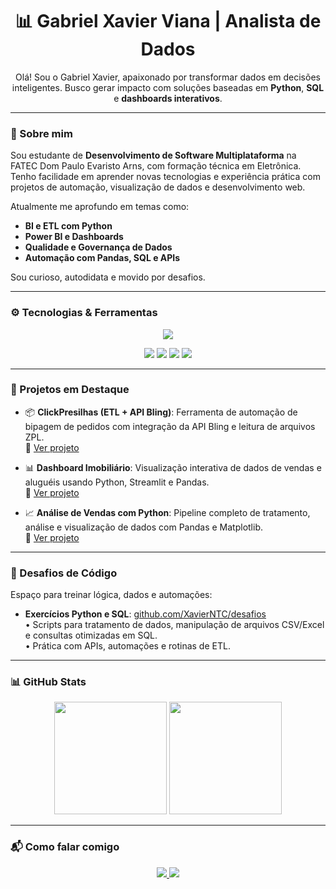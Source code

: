 <h1 align="center">📊 Gabriel Xavier Viana | Analista de Dados</h1>

<p align="center">
  Olá! Sou o Gabriel Xavier, apaixonado por transformar dados em decisões inteligentes.  
  Busco gerar impacto com soluções baseadas em <strong>Python</strong>, <strong>SQL</strong> e <strong>dashboards interativos</strong>.
</p>

---

### 🧠 Sobre mim

Sou estudante de <strong>Desenvolvimento de Software Multiplataforma</strong> na FATEC Dom Paulo Evaristo Arns, com formação técnica em Eletrônica.  
Tenho facilidade em aprender novas tecnologias e experiência prática com projetos de automação, visualização de dados e desenvolvimento web.  

Atualmente me aprofundo em temas como:  
- <strong>BI e ETL com Python</strong>  
- <strong>Power BI e Dashboards</strong>  
- <strong>Qualidade e Governança de Dados</strong>  
- <strong>Automação com Pandas, SQL e APIs</strong>  

Sou curioso, autodidata e movido por desafios.

---

### ⚙️ Tecnologias & Ferramentas

<p align="center">
  <a href="https://skillicons.dev">
    <img src="https://skillicons.dev/icons?i=python,r,java,js,php,sql,html,css,git,github,vscode,linux"/>
  </a>
</p>

<p align="center">
  <img src="https://img.shields.io/badge/Power%20BI-F2C811?style=for-the-badge&logo=powerbi&logoColor=black"/>
  <img src="https://img.shields.io/badge/Pandas-150458?style=for-the-badge&logo=pandas&logoColor=white"/>
  <img src="https://img.shields.io/badge/Streamlit-FF4B4B?style=for-the-badge&logo=streamlit&logoColor=white"/>
  <img src="https://img.shields.io/badge/MySQL-4479A1?style=for-the-badge&logo=mysql&logoColor=white"/>
</p>

---

### 🧪 Projetos em Destaque

- 📦 **ClickPresilhas (ETL + API Bling)**: Ferramenta de automação de bipagem de pedidos com integração da API Bling e leitura de arquivos ZPL.  
  🔗 [Ver projeto](https://github.com/XavierNTC/ClickPresilhas)

- 📊 **Dashboard Imobiliário**: Visualização interativa de dados de vendas e aluguéis usando Python, Streamlit e Pandas.  
  🔗 [Ver projeto](https://github.com/XavierNTC/Dashboard-Imobiliario)

- 📈 **Análise de Vendas com Python**: Pipeline completo de tratamento, análise e visualização de dados com Pandas e Matplotlib.  
  🔗 [Ver projeto](https://github.com/XavierNTC/analise-vendas)

---

### 🧩 Desafios de Código

Espaço para treinar lógica, dados e automações:

- **Exercícios Python e SQL**: [github.com/XavierNTC/desafios](https://github.com/XavierNTC/desafios)  
  • Scripts para tratamento de dados, manipulação de arquivos CSV/Excel e consultas otimizadas em SQL.  
  • Prática com APIs, automações e rotinas de ETL.

---

### 📊 GitHub Stats

<p align="center">
  <img height="180em" src="https://github-readme-stats.vercel.app/api?username=XavierNTC&show_icons=true&theme=dark&bg_color=000000&title_color=00FF99&text_color=FFFFFF&icon_color=00FFFF&border_color=3333FF"/>
  <img height="180em" src="https://github-readme-stats.vercel.app/api/top-langs/?username=XavierNTC&layout=compact&theme=dark&bg_color=000000&title_color=00FF99&text_color=FFFFFF&icon_color=00FFFF&border_color=3333FF"/>
</p>

---

### 📬 Como falar comigo

<p align="center">
  <a href="https://www.linkedin.com/in/gabriel-viana-301a59226" target="_blank">
    <img src="https://skillicons.dev/icons?i=linkedin" />
  </a>
  <a href="mailto:gabriel.viana2005@hotmail.com">
    <img src="https://skillicons.dev/icons?i=gmail" />
  </a>
</p>
